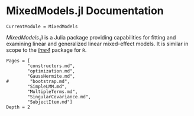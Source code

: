 # MixedModels.jl Documentation

```@meta
CurrentModule = MixedModels
```

*MixedModels.jl* is a Julia package providing capabilities for fitting and examining linear and generalized linear mixed-effect models.
It is similar in scope to the [*lme4*](https://github.com/lme4/lme4) package for `R`.

```@contents
Pages = [
        "constructors.md",
        "optimization.md",
        "GaussHermite.md",
#        "bootstrap.md",
        "SimpleLMM.md",
        "MultipleTerms.md",
        "SingularCovariance.md",
        "SubjectItem.md"]
Depth = 2
```
